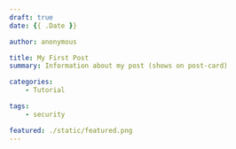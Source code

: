 ```yaml
---
draft: true
date: {{ .Date }}

author: anonymous

title: My First Post
summary: Information about my post (shows on post-card)

categories:
    - Tutorial

tags:
    - security

featured: ./static/featured.png
---
```

